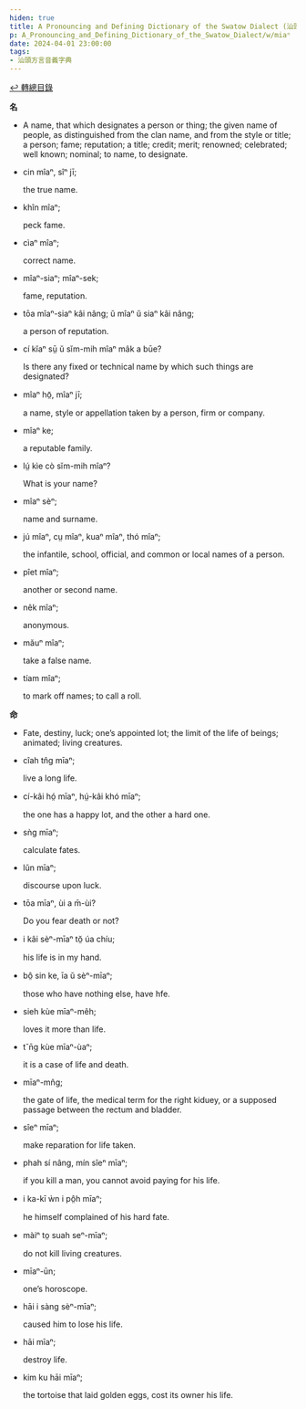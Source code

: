 ```yaml
---
hiden: true
title: A Pronouncing and Defining Dictionary of the Swatow Dialect (汕頭方言音義字典) / miaⁿ
p: A_Pronouncing_and_Defining_Dictionary_of_the_Swatow_Dialect/w/miaⁿ
date: 2024-04-01 23:00:00
tags: 
- 汕頭方言音義字典
---
```


[↩️ 轉總目錄](/A_Pronouncing_and_Defining_Dictionary_of_the_Swatow_Dialect)


**名**
- A name, that which designates a person or thing;  the given name of people, as distinguished from the clan name, and from  the style or title; a person; fame; reputation; a title; credit; merit;  renowned; celebrated; well known; nominal; to name, to designate.

- cin mîaⁿ, sîⁿ jī;

  the true name.

- khîn mîaⁿ;

  peck fame.

- cìaⁿ mîaⁿ;

  correct name.

- mîaⁿ-siaⁿ; mîaⁿ-sek;

  fame, reputation.

- tōa mîaⁿ-siaⁿ kâi nâng; ŭ mîaⁿ ŭ siaⁿ kâi nâng;

  a person of reputation.

- cí kĭaⁿ sṳ̄ ŭ sĭm-mih mîaⁿ mâk a būe?

  Is there any fixed or technical name by which such things are designated?

- mîaⁿ hō̤, mîaⁿ jī;

  a name, style or appellation taken by a person, firm or company.

- mîaⁿ ke;

  a reputable family.

- lṳ́ kìe cò sĭm-mih mîaⁿ?

  What is your name?

- mîaⁿ sèⁿ;

  name and surname.

- jú mîaⁿ, cṳ mîaⁿ, kuaⁿ mîaⁿ, thó mîaⁿ;

  the infantile, school, official, and common or local names of a person.

- pîet mîaⁿ;

  another or second name.

- nêk mîaⁿ;

  anonymous.

- măuⁿ mîaⁿ;

  take a false name.

- tíam mîaⁿ;

  to mark off names; to call a roll.

**命**
- Fate, destiny, luck; one’s appointed lot; the limit of the life of beings; animated; living creatures.

- cîah tn̂g mīaⁿ;

  live a long life.

- cí-kâi hó̤ mīaⁿ, hṳ́-kâi khó mīaⁿ;

  the one has a happy lot, and the other a hard one.

- sǹg mīaⁿ;

  calculate fates.

- lŭn mīaⁿ;

  discourse upon luck.

- tōa mīaⁿ, ùi a m̄-ùi?

  Do you fear death or not?

- i kâi sèⁿ-mīaⁿ tŏ̤ úa chíu;

  his life is in my hand.

- bô̤ sin ke, īa ŭ sèⁿ-mīaⁿ;

  those who have nothing else, have hfe.

- sieh kùe mīaⁿ-mêh;

  loves it more than life.

- t˘n̄g kùe mīaⁿ-ùaⁿ;

  it is a case of life and death.

- mīaⁿ-mn̂g;

  the gate of life, the medical term for the right kiduey, or a supposed passage between the rectum and bladder.

- sîeⁿ mīaⁿ;

  make reparation for life taken.

- phah sí nâng, mín sîeⁿ mīaⁿ;

  if you kill a man, you cannot avoid paying for his life.

- i ka-kī ẁn i pô̤h mīaⁿ;

  he himself complained of his hard fate.

- màiⁿ to̤ suah seⁿ-mīaⁿ;

  do not kill living creatures.

- mīaⁿ-ūn;

  one’s horoscope.

- hāi i sàng sèⁿ-mīaⁿ;

  caused him to lose his life.

- hāi mīaⁿ;

  destroy life.

- kim ku hāi mīaⁿ;

  the tortoise that laid golden eggs, cost its owner his life.